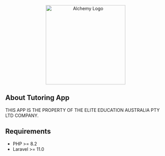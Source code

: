 <p align="center"><a href="https://alchemytuition.com.au" target="_blank"><img src="https://encrypted-tbn0.gstatic.com/images?q=tbn:ANd9GcSTNot1_49scxxiwKNgwW9zEFaqrADSrYjZV6_ALZ_3MyV-fX5I7cLcLl0MuxfniLAhGNY&usqp=CAU" width="250" alt="Alchemy Logo"></a></p>


## About Tutoring App

THIS APP IS THE PROPERTY OF THE ELITE EDUCATION AUSTRALIA PTY LTD COMPANY.

## Requirements

- PHP >= 8.2
- Laravel >= 11.0
